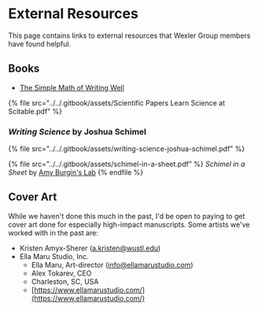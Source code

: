 # External Resources

This page contains links to external resources that Wexler Group members have found helpful.

## Books

* [The Simple Math of Writing Well](https://pressbooks.pub/writing21stcentury/)

{% file src="../../.gitbook/assets/Scientific Papers  Learn Science at Scitable.pdf" %}

### _Writing Science_ by Joshua Schimel

{% file src="../../.gitbook/assets/writing-science-joshua-schimel.pdf" %}

{% file src="../../.gitbook/assets/schimel-in-a-sheet.pdf" %}
_Schimel in a Sheet_ by [Amy Burgin's Lab](https://burginlab.wordpress.com)
{% endfile %}

## Cover Art

While we haven't done this much in the past, I'd be open to paying to get cover art done for especially high-impact manuscripts. Some artists we've worked with in the past are:

* Kristen Amyx-Sherer (a.kristen@wustl.edu)
* Ella Maru Studio, Inc.
  * Ella Maru, Art-director (info@ellamarustudio.com)
  * Alex Tokarev, CEO
  * Charleston, SC, USA
  * [https://www.ellamarustudio.com/](https://www.ellamarustudio.com/)

